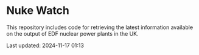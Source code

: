 # Nuke Watch

This repository includes code for retrieving the latest information available on the output of EDF nuclear power plants in the UK.

Last updated: 2024-11-17 01:13